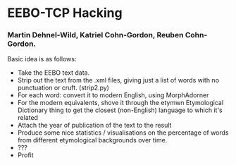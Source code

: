 # EEBO-TCP Hacking

### Martin Dehnel-Wild, Katriel Cohn-Gordon, Reuben Cohn-Gordon.

Basic idea is as follows:

* Take the EEBO text data.
* Strip out the text from the .xml files, giving just a list of words with no punctuation or cruft. (strip2.py)
* For each word: convert it to modern English, using MorphAdorner
* For the modern equivalents, shove it through the etymwn Etymological Dictionary thing to get the closest (non-English) language to which it's related
* Attach the year of publication of the text to the result
* Produce some nice statistics / visualisations on the percentage of words from different etymological backgrounds over time.
* ???
* Profit